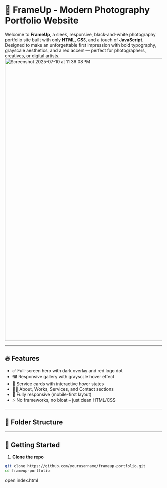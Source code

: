 # 📸 FrameUp - Modern Photography Portfolio Website

Welcome to **FrameUp**, a sleek, responsive, black-and-white photography portfolio site built with only **HTML**, **CSS**, and a touch of **JavaScript**. Designed to make an unforgettable first impression with bold typography, grayscale aesthetics, and a red accent — perfect for photographers, creatives, or digital artists.
<img width="1920" height="907" alt="Screenshot 2025-07-10 at 11 36 08 PM" src="https://github.com/user-attachments/assets/2875cc69-2d4e-4655-b401-c6ec6fe4dcab" />

---

## 🔥 Features

- ✅ Full-screen hero with dark overlay and red logo dot
- 🖼️ Responsive gallery with grayscale hover effect
- 💼 Service cards with interactive hover states
- 🧑‍🎨 About, Works, Services, and Contact sections
- 📱 Fully responsive (mobile-first layout)
- ⚡ No frameworks, no bloat – just clean HTML/CSS

---

## 📂 Folder Structure

---

## 🚀 Getting Started

1. **Clone the repo**
```bash
git clone https://github.com/yourusername/frameup-portfolio.git
cd frameup-portfolio
```
open index.html



